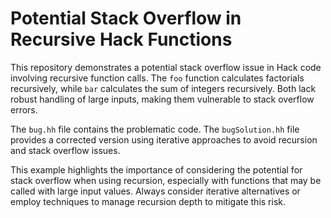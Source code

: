 # Potential Stack Overflow in Recursive Hack Functions

This repository demonstrates a potential stack overflow issue in Hack code involving recursive function calls.  The `foo` function calculates factorials recursively, while `bar` calculates the sum of integers recursively. Both lack robust handling of large inputs, making them vulnerable to stack overflow errors.

The `bug.hh` file contains the problematic code.  The `bugSolution.hh` file provides a corrected version using iterative approaches to avoid recursion and stack overflow issues.

This example highlights the importance of considering the potential for stack overflow when using recursion, especially with functions that may be called with large input values.  Always consider iterative alternatives or employ techniques to manage recursion depth to mitigate this risk.
